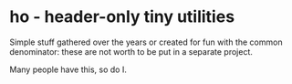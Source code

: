 # ho - header-only tiny utilities

Simple stuff gathered over the years or created for fun with the common denominator:
these are not worth to be put in a separate project.

Many people have this, so do I.
